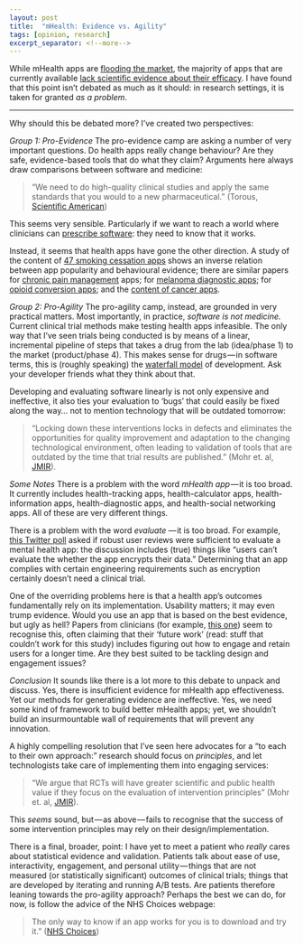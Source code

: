 ```yaml
---
layout: post
title:  "mHealth: Evidence vs. Agility"
tags: [opinion, research]
excerpt_separator: <!--more-->
---
```



While mHealth apps are [flooding the market](http://mhealtheconomics.com/largest-global-study-on-mhealth-released-there-are-more-than-165000-mhealth-apps-today/), the majority of apps that are currently available [lack scientific evidence about their efficacy](http://www.jmir.org/2013/11/e247/). I have found that this point isn’t debated as much as it should: in research settings, it is taken for granted _as a problem_.
<!--more-->

<hr />

Why should this be debated more? I’ve created two perspectives:

*Group 1: Pro-Evidence*
The pro-evidence camp are asking a number of very important questions. Do health apps really change behaviour? Are they safe, evidence-based tools that do what they claim? Arguments here always draw comparisons between software and medicine:

> “We need to do high-quality clinical studies and apply the same standards that you would to a new pharmaceutical.” (Torous, [Scientific American](http://www.scientificamerican.com/article/should-you-take-an-app-for-that/))

This seems very sensible. Particularly if we want to reach a world where clinicians can [prescribe software](http://www.wsj.com/articles/doctors-prescribe-new-apps-to-manage-medical-conditions-1447094444): they need to know that it works.

Instead, it seems that health apps have gone the other direction. A study of the content of [47 smoking cessation apps](http://www.ncbi.nlm.nih.gov/pmc/articles/PMC3395318/) shows an inverse relation between app popularity and behavioural evidence; there are similar papers for [chronic pain management](http://www.ncbi.nlm.nih.gov/pubmed/21844177) apps; for [melanoma diagnostic apps](http://www.ncbi.nlm.nih.gov/pubmed/23325302); for [opioid conversion apps](http://www.ncbi.nlm.nih.gov/pubmed/23322549); and the [content of cancer apps](http://www.ncbi.nlm.nih.gov/pubmed/23275239).

*Group 2: Pro-Agility*
The pro-agility camp, instead, are grounded in very practical matters. Most importantly, in practice, _software is not medicine._ Current clinical trial methods make testing health apps infeasible. The only way that I’ve seen trials being conducted is by means of a linear, incremental pipeline of steps that takes a drug from the lab (idea/phase 1) to the market (product/phase 4). This makes sense for drugs — in software terms, this is (roughly speaking) the [waterfall model](https://en.wikipedia.org/wiki/Waterfall_model) of development. Ask your developer friends what they think about that.

Developing and evaluating software linearly is not only expensive and ineffective, it also ties your evaluation to ‘bugs’ that could easily be fixed along the way… not to mention technology that will be outdated tomorrow:

> “Locking down these interventions locks in defects and eliminates the opportunities for quality improvement and adaptation to the changing technological environment, often leading to validation of tools that are outdated by the time that trial results are published.” (Mohr et. al, [JMIR](http://www.jmir.org/2015/7/e166/)).

*Some Notes*
There is a problem with the word _mHealth app_ — it is too broad. It currently includes health-tracking apps, health-calculator apps, health-information apps, health-diagnostic apps, and health-social networking apps. All of these are very different things.

There is a problem with the word _evaluate_ — it is too broad. For example, [this Twitter poll](https://twitter.com/NIHR_MindTech/status/672313228668588032) asked if robust user reviews were sufficient to evaluate a mental health app: the discussion includes (true) things like “users can’t evaluate the whether the app encrypts their data.” Determining that an app complies with certain engineering requirements such as encryption certainly doesn’t need a clinical trial.

One of the overriding problems here is that a health app’s outcomes fundamentally rely on its implementation. Usability matters; it may even trump evidence. Would you use an app that is based on the best evidence, but ugly as hell? Papers from clinicians (for example, [this one](http://www.ncbi.nlm.nih.gov/pubmed/24985342)) seem to recognise this, often claiming that their ‘future work’ (read: stuff that couldn’t work for this study) includes figuring out how to engage and retain users for a longer time. Are they best suited to be tackling design and engagement issues?

*Conclusion*
It sounds like there is a lot more to this debate to unpack and discuss. Yes, there is insufficient evidence for mHealth app effectiveness. Yet our methods for generating evidence are ineffective. Yes, we need some kind of framework to build better mHealth apps; yet, we shouldn’t build an insurmountable wall of requirements that will prevent any innovation.

A highly compelling resolution that I’ve seen here advocates for a “to each to their own approach:” research should focus on _principles_, and let technologists take care of implementing them into engaging services:

> “We argue that RCTs will have greater scientific and public health value if they focus on the evaluation of intervention principles” (Mohr et. al, [JMIR](http://www.jmir.org/2015/7/e166/)).

This _seems_ sound, but — as above — fails to recognise that the success of some intervention principles may rely on their design/implementation.

There is a final, broader, point: I have yet to meet a patient who _really_ cares about statistical evidence and validation. Patients talk about ease of use, interactivity, engagement, and personal utility — things that are not measured (or statistically significant) outcomes of clinical trials; things that are developed by iterating and running A/B tests. Are patients therefore leaning towards the pro-agility approach? Perhaps the best we can do, for now, is follow the advice of the NHS Choices webpage:

> The only way to know if an app works for you is to download and try it.” ([NHS Choices](http://www.nhs.uk/Conditions/nhs-health-check/Pages/downloading-health-apps-safety-advice.aspx))

